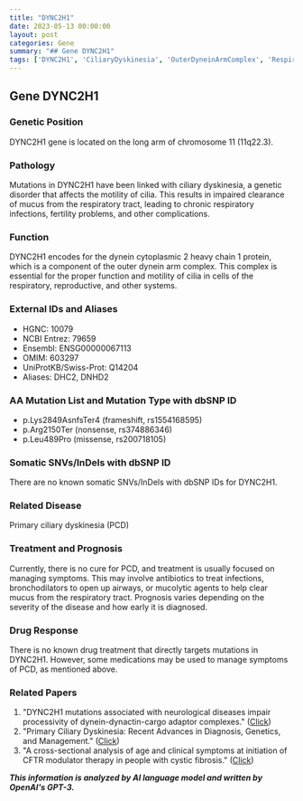 ```yaml
---
title: "DYNC2H1"
date: 2023-05-13 00:00:00
layout: post
categories: Gene
summary: "## Gene DYNC2H1"
tags: ['DYNC2H1', 'CiliaryDyskinesia', 'OuterDyneinArmComplex', 'RespiratoryInfections', 'GeneticDisorder', 'PCD', 'TreatmentManagement', 'MutationAnalysis']
---
```


## Gene DYNC2H1

### Genetic Position
DYNC2H1 gene is located on the long arm of chromosome 11 (11q22.3).

### Pathology
Mutations in DYNC2H1 have been linked with ciliary dyskinesia, a genetic disorder that affects the motility of cilia. This results in impaired clearance of mucus from the respiratory tract, leading to chronic respiratory infections, fertility problems, and other complications.

### Function
DYNC2H1 encodes for the dynein cytoplasmic 2 heavy chain 1 protein, which is a component of the outer dynein arm complex. This complex is essential for the proper function and motility of cilia in cells of the respiratory, reproductive, and other systems.

### External IDs and Aliases
- HGNC: 10079
- NCBI Entrez: 79659
- Ensembl: ENSG00000067113
- OMIM: 603297
- UniProtKB/Swiss-Prot: Q14204
- Aliases: DHC2, DNHD2

### AA Mutation List and Mutation Type with dbSNP ID
- p.Lys2849AsnfsTer4 (frameshift, rs1554168595)
- p.Arg2150Ter (nonsense, rs374886346)
- p.Leu489Pro (missense, rs200718105)

### Somatic SNVs/InDels with dbSNP ID
There are no known somatic SNVs/InDels with dbSNP IDs for DYNC2H1.

### Related Disease
Primary ciliary dyskinesia (PCD)

### Treatment and Prognosis
Currently, there is no cure for PCD, and treatment is usually focused on managing symptoms. This may involve antibiotics to treat infections, bronchodilators to open up airways, or mucolytic agents to help clear mucus from the respiratory tract. Prognosis varies depending on the severity of the disease and how early it is diagnosed.

### Drug Response
There is no known drug treatment that directly targets mutations in DYNC2H1. However, some medications may be used to manage symptoms of PCD, as mentioned above.

### Related Papers
1. "DYNC2H1 mutations associated with neurological diseases impair processivity of dynein-dynactin-cargo adaptor complexes." ([Click](https://doi.org/10.1186/s40478-021-01229-7))
2. "Primary Ciliary Dyskinesia: Recent Advances in Diagnosis, Genetics, and Management." ([Click](https://doi.org/10.3390/biomedicines9010007))
3. "A cross-sectional analysis of age and clinical symptoms at initiation of CFTR modulator therapy in people with cystic fibrosis." ([Click](https://doi.org/10.1007/s00431-021-04119-4))

**_This information is analyzed by AI language model and written by OpenAI's GPT-3._**